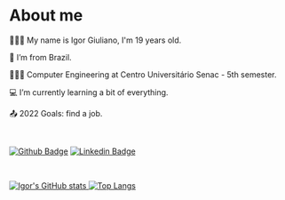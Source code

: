 # About me
  
🚶🏻‍♂️   My name is Igor Giuliano, I'm 19 years old.
  
🏡  I’m from Brazil.

👨🏻‍🎓  Computer Engineering at Centro Universitário Senac - 5th semester.

💻  I’m currently learning a bit of everything.

📤  2022 Goals: find a job.

<br>

[![Github Badge](https://img.shields.io/badge/-Github-000?style=flat-square&logo=Github&logoColor=white&link=https://github.com/IgorGiuliano/)](https://github.com/IgorGiuliano/)
[![Linkedin Badge](https://img.shields.io/badge/-LinkedIn-blue?style=flat-square&logo=Linkedin&logoColor=white&link=https://br.linkedin.com/in/igor-giuliano)](https://br.linkedin.com/in/igor-giuliano)

<br>
  
[![Igor's GitHub stats](https://github-readme-stats.vercel.app/api?username=IgorGiuliano&count_private=true&theme=tokyonight&show_icons=true&hide_border=true)
![Top Langs](https://github-readme-stats.vercel.app/api/top-langs/?username=IgorGiuliano&theme=tokyonight&hide_border=true)](https://github.com/IgorGiuliano/)
<!--
**IgorGiuliano/IgorGiuliano** is a ✨ _special_ ✨ repository because its `README.md` (this file) appears on your GitHub profile.

Here are some ideas to get you started:

- 🔭 I’m currently working on ...
- 🌱 I’m currently learning ...
- 👯 I’m looking to collaborate on ...
- 🤔 I’m looking for help with ...
- 💬 Ask me about ...
- 📫 How to reach me: ...
- 😄 Pronouns: ...
- ⚡ Fun fact: ...
-->
